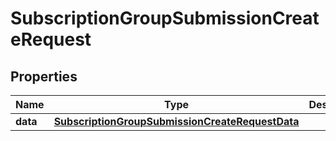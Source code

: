 

# SubscriptionGroupSubmissionCreateRequest


## Properties

| Name | Type | Description | Notes |
|------------ | ------------- | ------------- | -------------|
|**data** | [**SubscriptionGroupSubmissionCreateRequestData**](SubscriptionGroupSubmissionCreateRequestData.md) |  |  |



